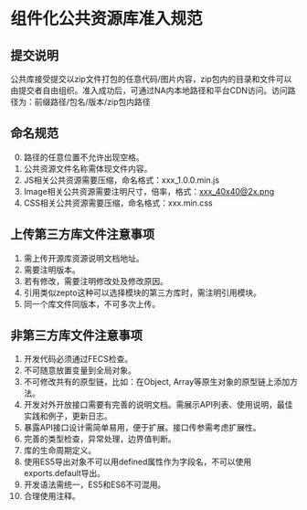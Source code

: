 # 组件化公共资源库准入规范

## 提交说明

公共库接受提交以zip文件打包的任意代码/图片内容，zip包内的目录和文件可以由提交者自由组织。准入成功后，可通过NA内本地路径和平台CDN访问。访问路径为：前缀路径/包名/版本/zip包内路径

## 命名规范

0. 路径的任意位置不允许出现空格。
1. 公共资源文件名称需体现文件内容。
2. JS相关公共资源需要压缩，命名格式：xxx_1.0.0.min.js
3. Image相关公共资源需要注明尺寸，倍率，格式：xxx_40x40@2x.png
4. CSS相关公共资源需要压缩，命名格式：xxx.min.css
 
## 上传第三方库文件注意事项

1. 需上传开源库资源说明文档地址。
2. 需要注明版本。
3. 若有修改，需要注明修改处及修改原因。
4. 引用类似zepto这种可以选择模块的第三方库时，需注明引用模块。
5. 同一个库文件同版本，不可多次上传。
 
## 非第三方库文件注意事项

1. 开发代码必须通过FECS检查。
2. 不可随意放置变量到全局对象。
3. 不可修改共有的原型链，比如：在Object, Array等原生对象的原型链上添加方法。
4. 开发对外开放接口需要有完善的说明文档。需展示API列表、使用说明，最佳实践和例子，更新日志。
5. 暴露API接口设计需简单易用，便于扩展。接口传参需考虑扩展性。
6. 完善的类型检查，异常处理，边界值判断。
7. 库的生命周期定义。
8. 使用ES5导出对象不可以用defined属性作为字段名，不可以使用exports.default导出。
9. 开发语法需统一，ES5和ES6不可混用。
10. 合理使用注释。
